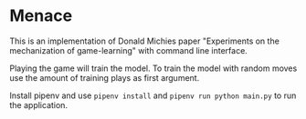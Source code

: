 # Menace

This is an implementation of Donald Michies paper "Experiments on the mechanization of game-learning" with command line interface.

Playing the game will train the model. To train the model with random moves use the amount of training plays as first argument.

Install pipenv and use `pipenv install` and `pipenv run python main.py` to run the application.
